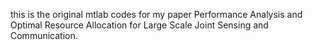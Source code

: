 this is the original mtlab codes for my paper Performance Analysis and Optimal Resource Allocation for Large Scale Joint Sensing and Communication.
